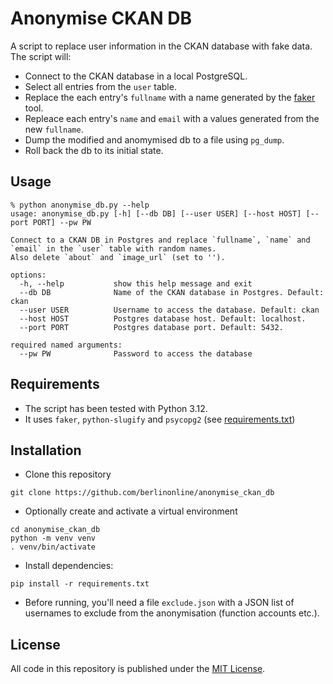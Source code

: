 # Anonymise CKAN DB

A script to replace user information in the CKAN database with fake data.
The script will:

- Connect to the CKAN database in  a local PostgreSQL.
- Select all entries from the `user` table.
- Replace the each entry's `fullname` with a name generated by the [faker](https://github.com/joke2k/faker) tool.
- Repleace each entry's `name` and `email` with a values generated from the new `fullname`.
- Dump the modified and anomymised db to a file using `pg_dump`.
- Roll back the db to its initial state.

## Usage

```
% python anonymise_db.py --help    
usage: anonymise_db.py [-h] [--db DB] [--user USER] [--host HOST] [--port PORT] --pw PW

Connect to a CKAN DB in Postgres and replace `fullname`, `name` and `email` in the `user` table with random names.
Also delete `about` and `image_url` (set to '').

options:
  -h, --help           show this help message and exit
  --db DB              Name of the CKAN database in Postgres. Default: ckan
  --user USER          Username to access the database. Default: ckan
  --host HOST          Postgres database host. Default: localhost.
  --port PORT          Postgres database port. Default: 5432.

required named arguments:
  --pw PW              Password to access the database
```

## Requirements

- The script has been tested with Python 3.12.
- It uses `faker`, `python-slugify` and `psycopg2` (see [requirements.txt](requirements.txt))

## Installation

- Clone this repository

```
git clone https://github.com/berlinonline/anonymise_ckan_db
```

- Optionally create and activate a virtual environment

```
cd anonymise_ckan_db
python -m venv venv
. venv/bin/activate
```

- Install dependencies:

```
pip install -r requirements.txt
```

- Before running, you'll need a file `exclude.json` with a JSON list of usernames to exclude from the anonymisation (function accounts etc.).

## License

All code in this repository is published under the [MIT License](License).
